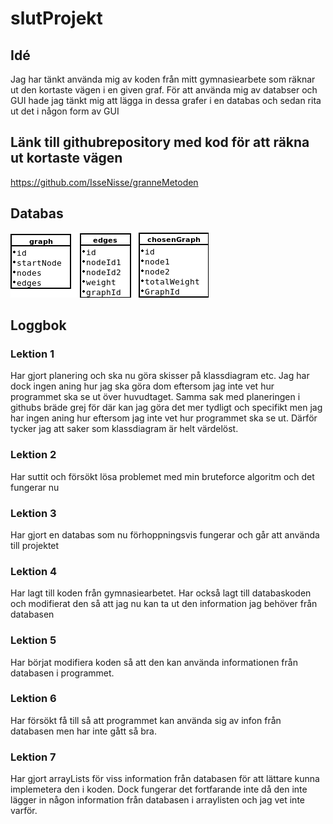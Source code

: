 # slutProjekt

## Idé
Jag har tänkt använda mig av koden från mitt gymnasiearbete som räknar ut den kortaste vägen i en given graf. För att använda mig av databser och GUI hade jag tänkt mig att lägga in dessa grafer i en databas och sedan rita ut det i någon form av GUI

## Länk till githubrepository med kod för att räkna ut kortaste vägen
https://github.com/IsseNisse/granneMetoden

## Databas
![Databas Design](databas.png)

## Loggbok

### Lektion 1
Har gjort planering och ska nu göra skisser på klassdiagram etc. Jag har dock ingen aning hur jag ska göra dom eftersom jag inte vet hur programmet ska se ut över huvudtaget. Samma sak med planeringen i githubs bräde grej för där kan jag göra det mer tydligt och specifikt men jag har ingen aning hur eftersom jag inte vet hur programmet ska se ut. Därför tycker jag att saker som klassdiagram är helt värdelöst.

### Lektion 2
Har suttit och försökt lösa problemet med min bruteforce algoritm och det fungerar nu

### Lektion 3
Har gjort en databas som nu förhoppningsvis fungerar och går att använda till projektet

### Lektion 4 
Har lagt till koden från gymnasiearbetet. Har också lagt till databaskoden och modifierat den så att jag nu kan ta ut den information jag behöver från databasen

### Lektion 5 
Har börjat modifiera koden så att den kan använda informationen från databasen i programmet.

### Lektion 6
Har försökt få till så att programmet kan använda sig av infon från databasen men har inte gått så bra.

### Lektion 7
Har gjort arrayLists för viss information från databasen för att lättare kunna implemetera den  i koden. Dock fungerar det fortfarande inte då den inte lägger in någon information från databasen i arraylisten och jag vet inte varför.
